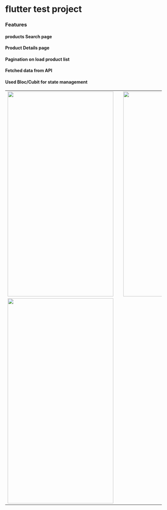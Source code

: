 # flutter test project

<h3> Features </h3>
         <h4>products Search page</h4> 
         <h4>Product Details page</h4>
         <h4>Pagination on load product list</h4>
         <h4>Fetched data from API</h4>
         <h4>Used Bloc/Cubit for state management</h4>


 
<table>
<tr>
<td> 
<img src="https://user-images.githubusercontent.com/90932124/220845260-feda6add-27a1-48ac-be31-46aaa48a4b79.jpg" width="340" height="660"/>
</td>
<td>        </td>
<td><img src="https://user-images.githubusercontent.com/90932124/220845394-f36179a9-33fc-440e-9cce-fe2dd0505251.jpg"  width="340" height="660"/></td>
</tr>
<tr>
<td><img src="https://user-images.githubusercontent.com/90932124/220845471-688ba641-cc1e-47e0-ada8-9bc699e452a5.jpg"  width="340" height="660"/></td>
</tr>
</table>
